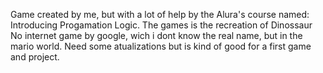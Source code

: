 Game created by me, but with a lot of help by the Alura's course named: Introducing Progamation Logic. The games is the recreation of Dinossaur No internet game by google, wich i dont know the real name, but in the mario world.
Need some atualizations but is kind of good for a first game and project.
